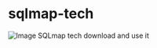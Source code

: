 # sqlmap-tech
![Image](https://cdn.discordapp.com/attachments/944771946250371102/992058023109476412/unknown.png)
SQLmap tech download and use it
